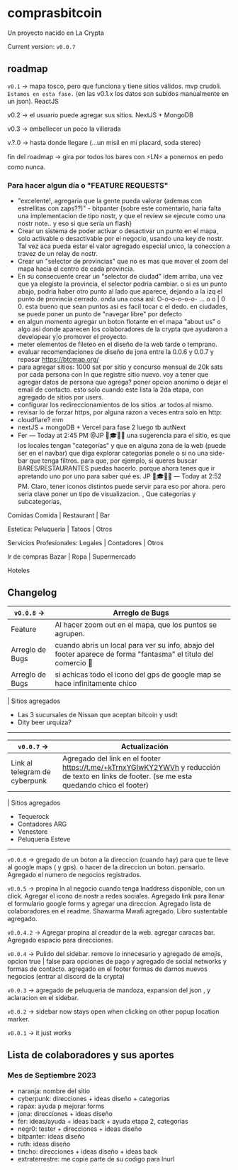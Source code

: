 # comprasbitcoin

Un proyecto nacido en La Crypta

Current version: `v0.0.7`

## roadmap

`v0.1` -> mapa tosco, pero que funciona y tiene sitios válidos. mvp crudoli. `Estamos en esta fase.` (en las v0.1.x los datos son subidos manualmente en un json). ReactJS

v0.2 -> el usuario puede agregar sus sitios. NextJS + MongoDB

v0.3 -> embellecer un poco la villerada

v.?.0 -> hasta donde llegare (...un misil en mi placard, soda stereo)

fin del roadmap -> gira por todos los bares con ⚡LN⚡ a ponernos en pedo como nunca.

### Para hacer algun día o "FEATURE REQUESTS"

- "excelente!, agregaria que la gente pueda valorar (ademas con estrellitas con zaps??)" - bitpanter {sobre este comentario, haria falta una implementacion de tipo nostr, y que el review se ejecute como una nostr note.. y eso si que seria un flash}
- Crear un sistema de poder activar o desactivar un punto en el mapa, solo activable o desactivable por el negocio, usando una key de nostr. Tal vez aca pueda estar el valor agregado especial unico, la coneccion a travez de un relay de nostr.
- Crear un "selector de provincias" que no es mas que mover el zoom del mapa hacia el centro de cada provincia.
- En su consecuente crear un "selector de ciudad" idem arriba, una vez que ya elegiste la provincia, el selector podria cambiar. o si es un punto abajo, podria haber otro punto al lado que aparece, dejando a la izq el punto de provincia cerrado. onda una cosa asi: O-o-o-o-o-o- ... o o | 0 0. esta bueno que sean puntos asi es facil tocar c el dedo. en ciudades, se puede poner un punto de "navegar libre" por defecto
- en algun momento agregar un boton flotante en el mapa "about us" o algo asi donde aparecen los colaboradores de la crypta que ayudaron a developear y|o promover el proyecto.
- meter elementos de fileteo en el diseño de la web tarde o temprano.
- evaluar recomendaciones de diseño de jona entre la 0.0.6 y 0.0.7 y repasar https://btcmap.org/
- para agregar sitios: 1000 sat por sitio y concurso mensual de 20k sats por cada persona con ln que registre sitio nuevo. voy a tener que agregar datos de persona que agrega? poner opcion anonimo o dejar el email de contacto. esto solo cuando este lista la 2da etapa, con agregado de sitios por users.
- configurar los redireccionamientos de los sitios .ar todos al mismo.
- revisar lo de forzar https, por alguna razon a veces entra solo en http:
- cloudflare? mm
- nextJS + mongoDB + Vercel para fase 2 luego tb autNext
- Fer — Today at 2:45 PM
  @JP 🧙🎓🤿🐺 una sugerencia para el sitio, es que los locales tengan "categorías"
  y que en alguna zona de la web (puede ser en el navbar) que diga explorar categorias ponele
  o si no una side-bar que tenga filtros. para que, por ejemplo, si queres buscar BARES/RESTAURANTES puedas hacerlo. porque ahora tenes que ir apretando uno por uno para saber qué es. JP 🧙🎓🤿🐺 — Today at 2:52 PM. Claro, tener iconos distintos puede servir para eso por ahora. pero seria clave poner un tipo de visualizacion. , Que categorias y subcategorias,

Comidas
Comida | Restaurant | Bar

Estetica:
Peluqueria | Tatoos | Otros

Servicios Profesionales:
Legales | Contadores | Otros

Ir de compras
Bazar | Ropa | Supermercado

Hoteles

## Changelog

| `v0.0.8` ->     | Arreglo de Bugs                                                                                                |
| --------------- | -------------------------------------------------------------------------------------------------------------- |
| Feature         | Al hacer zoom out en el mapa, que los puntos se agrupen.                                                       |
| Arreglo de Bugs | cuando abris un local para ver su info, abajo del footer aparece de forma "fantasma" el titulo del comercio 👀 |
| Arreglo de Bugs | si achicas todo el icono del gps de google map se hace infinitamente chico                                     |

| Sitios agregados

- Las 3 sucursales de Nissan que aceptan bitcoin y usdt
- Dity beer urquiza?

---

| `v0.0.7` ->                   | Actualización                                                                                                                                |
| ----------------------------- | -------------------------------------------------------------------------------------------------------------------------------------------- |
| Link al telegram de cyberpunk | Agregado del link en el footer https://t.me/+kTrnxYGIwKY2YWVh y reducción de texto en links de footer. (se me esta quedando chico el footer) |

| Sitios agregados

- Tequerock
- Contadores ARG
- Venestore
- Peluquería Esteve

---

`v0.0.6` -> gregado de un boton a la direccion (cuando hay) para que te lleve al google maps ( y gps). o hacer de la direccion un boton. pensarlo. Agregado el numero de negocios registrados.

`v0.0.5` -> propina ln al negocio cuando tenga lnaddress disponible, con un click. Agregar el icono de nostr a redes sociales. Agregado link para llenar el formulario google forms y agregar una direccion. Agregado lista de colaboradores en el readme. Shawarma Mwafi agregado. Libro sustentable agregado.

`v0.0.4.2` -> Agregar propina al creador de la web. agregar caracas bar. Agregado espacio para direcciones.

`v0.0.4` -> Pulido del sidebar. remove lo innecesario y agregado de emojis, opcion true | false para opciones de pago y agregado de social networks y formas de contacto. agregado en el footer formas de darnos nuevos negocios (entrar al discord de la crypta)

`v0.0.3` -> agregado de peluqueria de mandoza, expansion del json , y aclaracion en el sidebar.

`v0.0.2` -> sidebar now stays open when clicking on other popup location marker.

`v0.0.1` -> it just works

## Lista de colaboradores y sus aportes

### Mes de Septiembre 2023

- naranja: nombre del sitio
- cyberpunk: direcciones + ideas diseño + categorias
- rapax: ayuda p mejorar forms
- jona: direcciones + ideas diseño
- fer: ideas/ayuda + ideas back + ayuda etapa 2, categorias
- negr0: tester + direcciones + ideas diseño
- bitpanter: ideas diseño
- ruth: ideas diseño
- tincho: direcciones + ideas diseño + ideas back
- extraterrestre: me copie parte de su codigo para lnurl
